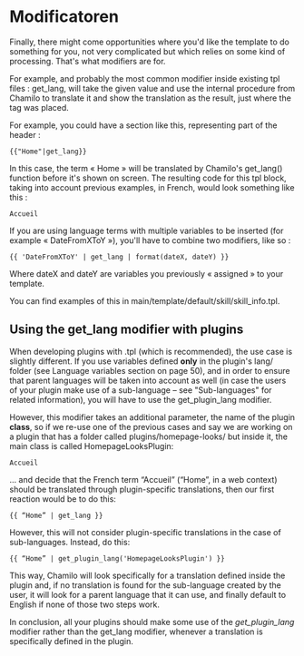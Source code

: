 # Modificatoren

Finally, there might come opportunities where you'd like the template to do something for you, not very complicated but which relies on some kind of processing. That's what modifiers are for.

For example, and probably the most common modifier inside existing tpl files : get\_lang, will take the given value and use the internal procedure from Chamilo to translate it and show the translation as the result, just where the tag was placed.

For example, you could have a section like this, representing part of the header :

```text
{{"Home"|get_lang}}
```

In this case, the term « Home » will be translated by Chamilo's get\_lang\(\) function before it's shown on screen. The resulting code for this tpl block, taking into account previous examples, in French, would look something like this :

```text
Accueil
```

If you are using language terms with multiple variables to be inserted \(for example « DateFromXToY »\), you'll have to combine two modifiers, like so :

```text
{{ 'DateFromXToY' | get_lang | format(dateX, dateY) }}
```

Where dateX and dateY are variables you previously « assigned » to your template.

You can find examples of this in main/template/default/skill/skill\_info.tpl.

## Using the get\_lang modifier with plugins

When developing plugins with .tpl \(which is recommended\), the use case is slightly different. If you use variables defined **only** in the plugin's lang/ folder \(see Language variables section on page 50\), and in order to ensure that parent languages will be taken into account as well \(in case the users of your plugin make use of a sub-language – see "Sub-languages" for related information\), you will have to use the get\_plugin\_lang modifier.

However, this modifier takes an additional parameter, the name of the plugin **class**, so if we re-use one of the previous cases and say we are working on a plugin that has a folder called plugins/homepage-looks/ but inside it, the main class is called HomepageLooksPlugin:

```text
Accueil
```

… and decide that the French term “Accueil” \(“Home”, in a web context\) should be translated through plugin-specific translations, then our first reaction would be to do this:

```text
{{ “Home” | get_lang }}
```

However, this will not consider plugin-specific translations in the case of sub-languages. Instead, do this:

```text
{{ “Home” | get_plugin_lang('HomepageLooksPlugin') }}
```

This way, Chamilo will look specifically for a translation defined inside the plugin and, if no translation is found for the sub-language created by the user, it will look for a parent language that it can use, and finally default to English if none of those two steps work.

In conclusion, all your plugins should make some use of the _get\_plugin\_lang_ modifier rather than the get\_lang modifier, whenever a translation is specifically defined in the plugin.

